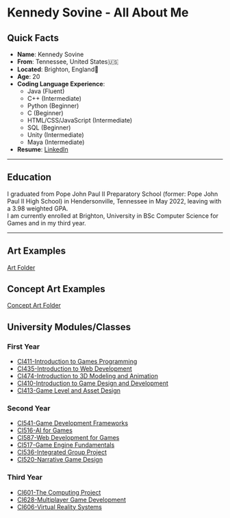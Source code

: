 # Kennedy Sovine - All About Me
## Quick Facts
- **Name**: Kennedy Sovine
- **From**: Tennessee, United States🇺🇸
- **Located**: Brighton, England🏴󠁧󠁢󠁥󠁮󠁧󠁿
- **Age**: 20
- **Coding Language Experience**:
  - Java (Fluent)
  - C++ (Intermediate)
  - Python (Beginner)
  - C (Beginner)
  - HTML/CSS/JavaScript (Intermediate)
  - SQL (Beginner)
  - Unity (Intermediate)
  - Maya (Intermediate)
- **Resume**: [LinkedIn](https://www.linkedin.com/in/kennedy-sovine-975090199/)
***
## Education
I graduated from Pope John Paul II Preparatory School (former: Pope John Paul II High School) in Hendersonville, Tennessee in May 2022, leaving with a 3.98 weighted GPA. <br>
I am currently enrolled at Brighton, University in BSc Computer Science for Games and in my third year.
***
## Art Examples
[Art Folder](/Art)
## Concept Art Examples
[Concept Art Folder](/Concept_Art)
## University Modules/Classes
### First Year
- [CI411-Introduction to Games Programming](https://github.com/KennedySovine/CI411_Games_Programming)
- [CI435-Introduction to Web Development](https://github.com/KennedySovine/CI435-Introduction-to-Web-Development)
- [CI474-Introduction to 3D Modeling and Animation](https://github.com/KennedySovine/CI474_Introduction_3D_Modeling_and_Animation)
- [CI410-Introduction to Game Design and Development](https://github.com/KennedySovine/CI410-Introduction-to-Game-Design-and-Development)
- [CI413-Game Level and Asset Design](https://github.com/KennedySovine/CI413-Game-Level-and-Asset-Design)
### Second Year
- [CI541-Game Development Frameworks](https://github.com/KennedySovine/CI541-Game_Development_Frameworks)
- [CI516-AI for Games](https://github.com/KennedySovine/CI516-AI-for-Games)
- [CI587-Web Development for Games](https://github.com/KennedySovine/CI587-Web-Development-For-Games)
- [CI517-Game Engine Fundamentals](https://github.com/KennedySovine/CI517_Game_Engine_Fundamentals)
- [CI536-Integrated Group Project](https://github.com/KennedySovine/Integrated-Group-Project)
- [CI520-Narrative Game Design](https://github.com/KennedySovine/Project-new-world)
### Third Year
- [CI601-The Computing Project](https://github.com/KennedySovine/Final-Project)
- [CI628-Multiplayer Game Development](https://github.com/KennedySovine/CI628-Multiplayer-Game-Development)
- [CI606-Virtual Reality Systems](https://github.com/KennedySovine/CI606-Virtual-Reality-Systems)
